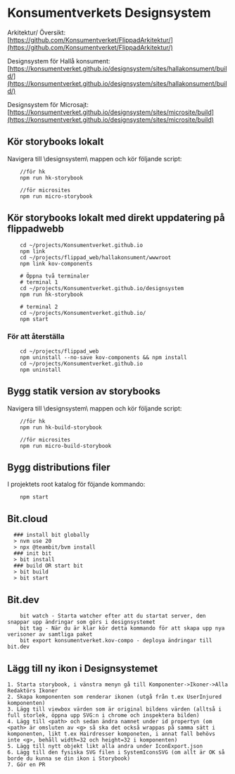 ﻿# Konsumentverkets Designsystem

Arkitektur/ Översikt:
[https://github.com/Konsumentverket/FlippadArkitektur/](https://github.com/Konsumentverket/FlippadArkitektur/)

Designsystem för Hallå konsument:
[https://konsumentverket.github.io/designsystem/sites/hallakonsument/build/](https://konsumentverket.github.io/designsystem/sites/hallakonsument/build/)

Designsystem för Microsajt:
[https://konsumentverket.github.io/designsystem/sites/microsite/build](https://konsumentverket.github.io/designsystem/sites/microsite/build)

## Kör storybooks lokalt

Navigera till \designsystem\ mappen och kör följande script:

```
    //för hk
    npm run hk-storybook

    //för microsites
    npm run micro-storybook
```

## Kör storybooks lokalt med direkt uppdatering på flippadwebb

```
    cd ~/projects/Konsumentverket.github.io
    npm link
    cd ~/projects/flippad_web/hallakonsument/wwwroot
    npm link kov-components

    # Öppna två terminaler
    # terminal 1
    cd ~/projects/Konsumentverket.github.io/designsystem
    npm run hk-storybook

    # terminal 2
    cd ~/projects/Konsumentverket.github.io/
    npm start
```

### För att återställa

```
    cd ~/projects/flippad_web
    npm uninstall --no-save kov-components && npm install
    cd ~/projects/Konsumentverket.github.io
    npm uninstall
```

## Bygg statik version av storybooks

Navigera till \designsystem\ mappen och kör följande script:

```
    //för hk
    npm run hk-build-storybook

    //för microsites
    npm run micro-build-storybook
```

## Bygg distributions filer

I projektets root katalog för föjande kommando:

```
    npm start
```

## Bit.cloud

```
  ### install bit globally
  > nvm use 20
  > npx @teambit/bvm install
  ### init bit
  > bit install
  ### build OR start bit
  > bit build
  > bit start
```

## Bit.dev

```
    bit watch - Starta watcher efter att du startat server, den snappar upp ändringar som görs i designsystemet
    bit tag - När du är klar kör detta kommando för att skapa upp nya verisoner av samtliga paket
    bit export konsumentverket.kov-compo - deploya ändringar till bit.dev
```

## Lägg till ny ikon i Designsystemet

```
1. Starta storybook, i vänstra menyn gå till Komponenter->Ikoner->Alla Redaktörs Ikoner
2. Skapa komponenten som renderar ikonen (utgå från t.ex UserInjured komponenten)
3. Lägg till viewbox värden som är original bildens värden (alltså i full storlek, öppna upp SVG:n i chrome och inspektera bilden)
4. Lägg till <path> och sedan ändra namnet under id propertyn (om <path> är omsluten av <g> så ska det också wrappas på samma sätt i komponenten, likt t.ex Hairdresser komponeten, i annat fall behövs inte <g>, behåll width=32 och height=32 i komponenten)
5. Lägg till nytt objekt likt alla andra under IconExport.json
6. Lägg till den fysiska SVG filen i SystemIconsSVG (om allt är OK så borde du kunna se din ikon i Storybook)
7. Gör en PR
```
